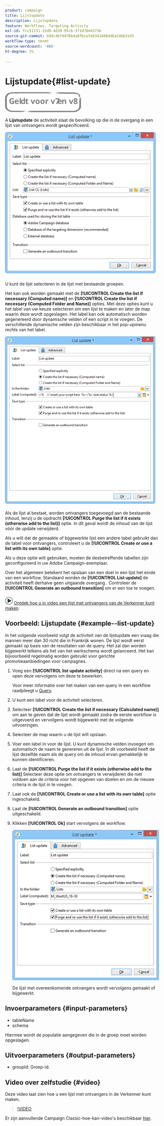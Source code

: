 ```yaml
---
product: campaign
title: Lijstupdate
description: Lijstupdate
feature: Workflows, Targeting Activity
exl-id: fcc51131-15d0-4d39-95cb-371d7044373b
source-git-commit: b94c4bfd478b4a8fbcefe6341608dd6a14bb31d3
workflow-type: tm+mt
source-wordcount: '465'
ht-degree: 2%

---
```


# Lijstupdate{#list-update}

![](../../assets/common.svg)

A **Lijstupdate** de activiteit slaat de bevolking op die in de overgang in een lijst van ontvangers wordt gespecificeerd.

![](assets/s_user_segmentation_update_group.png)

U kunt de lijst selecteren in de lijst met bestaande groepen.

Het kan ook worden gemaakt met de **[!UICONTROL Create the list if necessary (Computed name)]** en **[!UICONTROL Create the list if necessary (Computed Folder and Name)]** opties. Met deze opties kunt u het label van uw keuze selecteren om een lijst te maken en later de map waarin deze wordt opgeslagen. Het label kan ook automatisch worden gegenereerd door dynamische velden of een script in te voegen. De verschillende dynamische velden zijn beschikbaar in het pop-upmenu rechts van het label.

![](assets/s_user_segmentation_update_list_calc.png)

Als de lijst al bestaat, worden ontvangers toegevoegd aan de bestaande inhoud, tenzij u de opdracht **[!UICONTROL Purge the list if it exists (otherwise add to the list)]** optie. In dit geval wordt de inhoud van de lijst vóór de update verwijderd.

Als u wilt dat de gemaakte of bijgewerkte lijst een andere tabel gebruikt dan de tabel voor ontvangers, controleert u de **[!UICONTROL Create or use a list with its own table]** optie.

Als u deze optie wilt gebruiken, moeten de desbetreffende tabellen zijn geconfigureerd in uw Adobe Campaign-exemplaar.

Over het algemeen betekent het opslaan van een doel in een lijst het einde van een workflow. Standaard worden de **[!UICONTROL List update]** de activiteit heeft derhalve geen uitgaande overgang . Controleer de **[!UICONTROL Generate an outbound transition]** om er een toe te voegen.

![](assets/do-not-localize/how-to-video.png) [Ontdek hoe u in video een lijst met ontvangers van de Verkenner kunt maken](#video)

## Voorbeeld: Lijstupdate {#example--list-update}

In het volgende voorbeeld volgt de activiteit van de lijstupdate een vraag die mannen meer dan 30 richt die in Frankrijk wonen. De lijst wordt eerst gemaakt op basis van de resultaten van de query. Het zal dan worden bijgewerkt telkens als het van het werkschema wordt gelanceerd. Het kan bijvoorbeeld regelmatig worden gebruikt voor gerichte promotieaanbiedingen voor campagnes.

1. Voeg een **[!UICONTROL list update activity]** direct na een query en open deze vervolgens om deze te bewerken.

   Voor meer informatie over het maken van een query in een workflow raadpleegt u [Query](query.md).

1. U kunt een label voor de activiteit selecteren.
1. Selecteer **[!UICONTROL Create the list if necessary (Calculated name)]** om aan te geven dat de lijst wordt gemaakt zodra de eerste workflow is uitgevoerd en vervolgens wordt bijgewerkt met de volgende uitvoeringen.
1. Selecteer de map waarin u de lijst wilt opslaan.
1. Voer een label in voor de lijst. U kunt dynamische velden invoegen om automatisch de naam te genereren uit de lijst. In dit voorbeeld heeft de lijst dezelfde naam als de query om de inhoud ervan gemakkelijk te kunnen identificeren.
1. Laat de **[!UICONTROL Purge the list if it exists (otherwise add to the list)]** Selecteer deze optie om ontvangers te verwijderen die niet voldoen aan de criteria voor het opgeven van doelen en om de nieuwe criteria in de lijst in te voegen.
1. Laat ook de **[!UICONTROL Create or use a list with its own table]** optie ingeschakeld.
1. Laat de **[!UICONTROL Generate an outbound transition]** optie uitgeschakeld.
1. Klikken **[!UICONTROL Ok]** start vervolgens de workflow.

   ![](assets/s_user_segmentation_update_list_calc_example.png)

   De lijst met overeenkomende ontvangers wordt vervolgens gemaakt of bijgewerkt.

## Invoerparameters {#input-parameters}

* tableName
* schema

Hiermee wordt de populatie aangegeven die in de groep moet worden opgeslagen.

## Uitvoerparameters {#output-parameters}

* groupId: Groep-id.

## Video over zelfstudie {#video}

Deze video laat zien hoe u een lijst met ontvangers in de Verkenner kunt maken.

>[!VIDEO](https://video.tv.adobe.com/v/25602/quality=12)

Er zijn aanvullende Campaign Classic-hoe-kan-video&#39;s beschikbaar [hier](https://experienceleague.adobe.com/docs/campaign-classic-learn/tutorials/overview.html?lang=nl).
